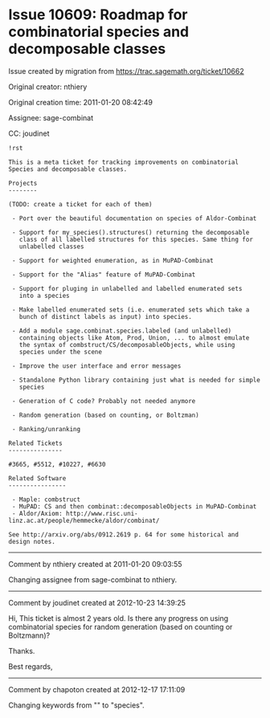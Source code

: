 # Issue 10609: Roadmap for combinatorial species and decomposable classes

Issue created by migration from https://trac.sagemath.org/ticket/10662

Original creator: nthiery

Original creation time: 2011-01-20 08:42:49

Assignee: sage-combinat

CC:  joudinet


```
!rst

This is a meta ticket for tracking improvements on combinatorial
Species and decomposable classes.

Projects
--------

(TODO: create a ticket for each of them)

 - Port over the beautiful documentation on species of Aldor-Combinat

 - Support for my_species().structures() returning the decomposable
   class of all labelled structures for this species. Same thing for
   unlabelled classes

 - Support for weighted enumeration, as in MuPAD-Combinat

 - Support for the "Alias" feature of MuPAD-Combinat

 - Support for pluging in unlabelled and labelled enumerated sets
   into a species

 - Make labelled enumerated sets (i.e. enumerated sets which take a
   bunch of distinct labels as input) into species.

 - Add a module sage.combinat.species.labeled (and unlabelled)
   containing objects like Atom, Prod, Union, ... to almost emulate
   the syntax of combstruct/CS/decomposableObjects, while using
   species under the scene

 - Improve the user interface and error messages

 - Standalone Python library containing just what is needed for simple
   species

 - Generation of C code? Probably not needed anymore

 - Random generation (based on counting, or Boltzman)

 - Ranking/unranking

Related Tickets
---------------

#3665, #5512, #10227, #6630

Related Software
----------------

 - Maple: combstruct
 - MuPAD: CS and then combinat::decomposableObjects in MuPAD-Combinat
 - Aldor/Axiom: http://www.risc.uni-linz.ac.at/people/hemmecke/aldor/combinat/

See http://arxiv.org/abs/0912.2619 p. 64 for some historical and
design notes.

```



---

Comment by nthiery created at 2011-01-20 09:03:55

Changing assignee from sage-combinat to nthiery.


---

Comment by joudinet created at 2012-10-23 14:39:25

Hi,
This ticket is almost 2 years old. Is there any progress on using combinatorial species for random generation (based on counting or Boltzmann)?

Thanks.

Best regards,


---

Comment by chapoton created at 2012-12-17 17:11:09

Changing keywords from "" to "species".
